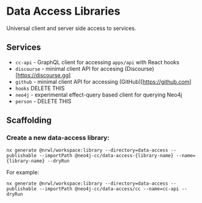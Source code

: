 # Data Access Libraries

Universal client and server side access to services.

## Services

- `cc-api` - GraphQL client for accessing `apps/api` with React hooks
- `discourse` - minimal client API for accesing (Discourse)[https://discourse.gg]
- `github` - minimal client API for accessing (GitHub)[https://github.com]
- `hooks` DELETE THIS
- `neo4j` - experimental effect-query based client for querying Neo4j
- `person` - DELETE THIS

## Scaffolding

### Create a new data-access library:


```
nx generate @nrwl/workspace:library --directory=data-access --publishable --importPath @neo4j-cc/data-access-{library-name} --name={library-name} --dryRun
```

For example:

```
nx generate @nrwl/workspace:library --directory=data-access --publishable --importPath @neo4j-cc/data-access/cc --name=cc-api --dryRun
```

